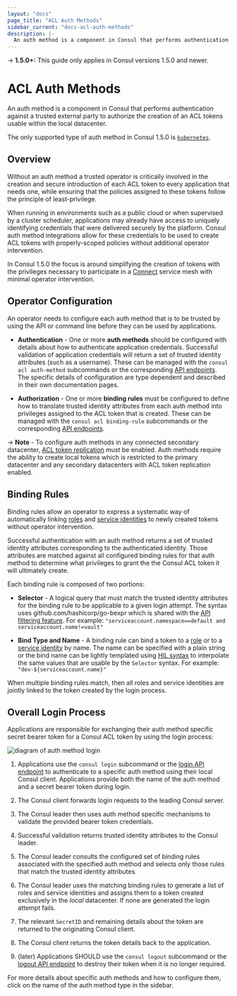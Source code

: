 ```yaml
---
layout: "docs"
page_title: "ACL Auth Methods"
sidebar_current: "docs-acl-auth-methods"
description: |-
  An auth method is a component in Consul that performs authentication against a trusted external party to authorize the creation of an ACL tokens usable within the local datacenter.
---
```


-> **1.5.0+:**  This guide only applies in Consul versions 1.5.0 and newer.

# ACL Auth Methods

An auth method is a component in Consul that performs authentication against a
trusted external party to authorize the creation of an ACL tokens usable within
the local datacenter.

The only supported type of auth method in Consul 1.5.0 is
[`kubernetes`](/docs/acl/auth-methods/kubernetes.html).

## Overview

Without an auth method a trusted operator is critically involved in the
creation and secure introduction of each ACL token to every application that
needs one, while ensuring that the policies assigned to these tokens follow the
principle of least-privilege.

When running in environments such as a public cloud or when supervised by a
cluster scheduler, applications may already have access to uniquely identifying
credentials that were delivered securely by the platform. Consul auth method
integrations allow for these credentials to be used to create ACL tokens with
properly-scoped policies without additional operator intervention.

In Consul 1.5.0 the focus is around simplifying the creation of tokens with the
privileges necessary to participate in a [Connect](/docs/connect/index.html)
service mesh with minimal operator intervention.

## Operator Configuration

An operator needs to configure each auth method that is to be trusted by
using the API or command line before they can be used by applications.

* **Authentication** - One or more **auth methods** should be configured with
  details about how to authenticate application credentials. Successful
  validation of application credentials will return a set of trusted identity
  attributes (such as a username). These can be managed with the `consul acl
  auth-method` subcommands or the corresponding [API
  endpoints](/api/acl/auth-methods.html).  The specific details of
  configuration are type dependent and described in their own documentation
  pages.

* **Authorization** - One or more **binding rules** must be configured to define
  how to translate trusted identity attributes from each auth method into
  privileges assigned to the ACL token that is created. These can be managed
  with the `consul acl binding-rule` subcommands or the corresponding [API
  endpoints](/api/acl/binding-rules.html).

-> **Note** - To configure auth methods in any connected secondary datacenter,
[ACL token replication](/docs/agent/options.html#acl_enable_token_replication)
must be enabled.  Auth methods require the ability to create local tokens which
is restricted to the primary datacenter and any secondary datacenters with ACL
token replication enabled.

## Binding Rules

Binding rules allow an operator to express a systematic way of automatically
linking [roles](/docs/acl/acl-system.html#acl-roles) and [service
identities](/docs/acl/acl-system.html#acl-service-identities) to newly created
tokens without operator intervention.

Successful authentication with an auth method returns a set of trusted
identity attributes corresponding to the authenticated identity.  Those
attributes are matched against all configured binding rules for that auth
method to determine what privileges to grant the the Consul ACL token it will
ultimately create.

Each binding rule is composed of two portions:

- **Selector** - A logical query that must match the trusted identity
  attributes for the binding rule to be applicable to a given login attempt.
  The syntax uses github.com/hashicorp/go-bexpr which is shared with the [API
  filtering feature](/api/features/filtering.html).  For example:
  `"serviceaccount.namespace==default and serviceaccount.name!=vault"`

- **Bind Type and Name** - A binding rule can bind a token to a
  [role](/docs/acl/acl-system.html#acl-roles) or to a [service
  identity](/docs/acl/acl-system.html#acl-service-identities) by name. The name
  can be specified with a plain string or the bind name can be lightly
  templated using [HIL syntax](https://github.com/hashicorp/hil) to interpolate
  the same values that are usable by the `Selector` syntax. For example:
  `"dev-${serviceaccount.name}"`

When multiple binding rules match, then all roles and service identities are
jointly linked to the token created by the login process.

## Overall Login Process

Applications are responsible for exchanging their auth method specific secret
bearer token for a Consul ACL token by using the login process:

![diagram of auth method login](/assets/images/auth-methods.svg)

1. Applications use the `consul login` subcommand or the [login API
   endpoint](/api/acl/acl.html#login-to-auth-method) to authenticate to a
   specific auth method using their local Consul client. Applications provide
   both the name of the auth method and a secret bearer token during login.

2. The Consul client forwards login requests to the leading Consul server.

3. The Consul leader then uses auth method specific mechanisms to validate the
   provided bearer token credentials.
   
4. Successful validation returns trusted identity attributes to the Consul
   leader.

5. The Consul leader consults the configured set of binding rules associated
   with the specified auth method and selects only those rules that match the
   trusted identity attributes.

6. The Consul leader uses the matching binding rules to generate a list of
   roles and service identities and assigns them to a token created exclusively
   in the _local_ datacenter. If none are generated the login attempt fails.
   
7. The relevant `SecretID` and remaining details about the token are returned to
   the originating Consul client.

8. The Consul client returns the token details back to the application.

9. (later) Applications SHOULD use the `consul logout` subcommand or the
   [logout API endpoint](/api/acl/acl.html#logout-from-auth-method) to destroy
   their token when it is no longer required.

For more details about specific auth methods and how to configure them, click
on the name of the auth method type in the sidebar.
